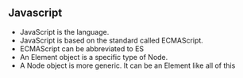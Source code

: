 ## Javascript

- JavaScript is the language.
- JavaScript is based on the standard called ECMAScript.
- ECMAScript can be abbreviated to ES
- An Element object is a specific type of Node.
- A Node object is more generic. It can be an Element like <this>all of this</this>